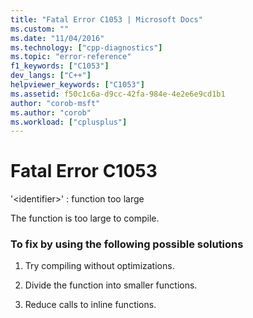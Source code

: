 ```yaml
---
title: "Fatal Error C1053 | Microsoft Docs"
ms.custom: ""
ms.date: "11/04/2016"
ms.technology: ["cpp-diagnostics"]
ms.topic: "error-reference"
f1_keywords: ["C1053"]
dev_langs: ["C++"]
helpviewer_keywords: ["C1053"]
ms.assetid: f50c1c6a-d9cc-42fa-984e-4e2e6e9cd1b1
author: "corob-msft"
ms.author: "corob"
ms.workload: ["cplusplus"]
---
```

# Fatal Error C1053
'\<identifier>' : function too large  
  
 The function is too large to compile.  
  
### To fix by using the following possible solutions  
  
1.  Try compiling without optimizations.  
  
2.  Divide the function into smaller functions.  
  
3.  Reduce calls to inline functions.